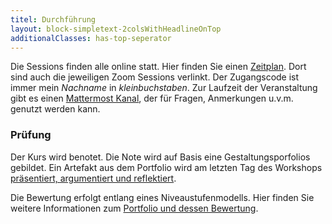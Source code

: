 ```yaml
---
titel: Durchführung
layout: block-simpletext-2colsWithHeadlineOnTop
additionalClasses: has-top-seperator
---
```


Die Sessions finden alle online statt. Hier finden Sie einen [Zeitplan](zeitplan). Dort sind auch die jeweiligen Zoom Sessions verlinkt. Der Zugangscode ist immer mein *Nachname* in *kleinbuchstaben*. Zur Laufzeit der Veranstaltung gibt es einen [Mattermost Kanal](https://chat.coco.study/students/channels/class-generative-gestaltung), der für Fragen, Anmerkungen u.v.m. genutzt werden kann.

<!--more-->

### Prüfung 

Der Kurs wird benotet. Die Note wird auf Basis eine Gestaltungsporfolios gebildet. Ein Artefakt aus dem Portfolio wird am letzten Tag des Workshops [präsentiert, argumentiert und reflektiert](https://coco.study/pruefungsformen/).

Die Bewertung erfolgt entlang eines Niveaustufenmodells. Hier finden Sie weitere Informationen zum [Portfolio und dessen Bewertung](gestaltungsportfolio).
